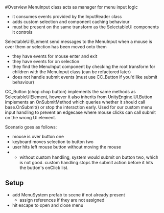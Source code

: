 ﻿#Overview
MenuInput class acts as manager for menu input logic
- it consumes events provided by the InputReader class
- adds custom selection and component caching behaviour 
- must be present on the same transform as the SelectableUI components it controls

SelectableUIELement send messages to the MenuInput when a mouse is over them or selection has been moved onto them
- they have events for mouse enter and exit
- they have events for on selection
- they find the MenuInput component by checking the root transform for children with the MenuInput class (can be refactored later)
- does not handle submit events (must use CC_Button if you'd like submit behaviour)

CC_Button (chop chop button) implements the same methods as SelectableUIElement, however it also inherits from UnityEngine.UI.Button implements an OnSubmitMethod which queries whether it should call base.OnSubmit() or stop the interaction early.  Used for our custom menu input handling to prevent an edgecase where mouse clicks can call submit on the wrong UI element.

Scenario goes as follows:
- mouse is over button one
- keyboard moves selection to button two
- user hits left mouse button without moving the mouse
- - without custom handling, system would submit on button two, which is not good.  custom handling stops the submit action before it hits the button's onClick list.

## Setup

- add MenuSystem prefab to scene if not already present
    - assign references if they are not assigned
- hit escape to open and close menu
